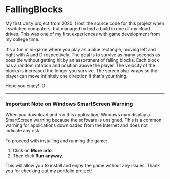 # FallingBlocks
 My first Unity project from 2020. I lost the source code for this project when I switched computers, but managed to find a build in one of my cloud drives. This was one of my first experiences with game development from my college time. 

 It's a fun mini-game where you play as a blue rectangle, moving left and right with A and D respectively. The goal is to survive as many seconds as possible without getting hit by an assortment of falling blocks. Each block has a random rotation and position above the player. The velocity of the blocks is increased the longer you survive. The screen also wraps so the player can move infinitely one direction if that's your thing.

 Hope you enjoy! :D

 ---

 ### Important Note on Windows SmartScreen Warning

When you download and run this application, Windows may display a SmartScreen warning because the software is unsigned. This is a common warning for applications downloaded from the Internet and does not indicate any risk.

To proceed with installing and running the game:

1. Click on **More info**.
2. Then click **Run anyway**.

This will allow you to install and enjoy the game without any issues. Thank you for checking out my portfolio project!

